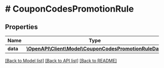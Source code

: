 # # CouponCodesPromotionRule

## Properties

Name | Type | Description | Notes
------------ | ------------- | ------------- | -------------
**data** | [**\OpenAPI\Client\Model\CouponCodesPromotionRuleData**](CouponCodesPromotionRuleData.md) |  |

[[Back to Model list]](../../README.md#models) [[Back to API list]](../../README.md#endpoints) [[Back to README]](../../README.md)
